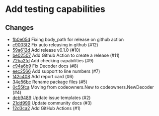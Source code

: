 # Add testing capabilities

## Changes
- [fb0e05d](../../commits/fb0e05d) Fixing body_path for release on github action
- [c9003f2](../../commits/c9003f2) Fix auto releasing in github (#12)
- [59a612d](../../commits/59a612d) Add release v0.1.0 (#10)
- [be02507](../../commits/be02507) Add Github Action to create a release (#11)
- [72ba2fd](../../commits/72ba2fd) Add checking capabilities (#9)
- [c94a6b9](../../commits/c94a6b9) Fix Decoder docs (#8)
- [eec2566](../../commits/eec2566) Add support to line numbers (#7)
- [f42c408](../../commits/f42c408) Add report card (#6)
- [34e56bc](../../commits/34e56bc) Rename package  files (#5)
- [0c55fca](../../commits/0c55fca) Moving from codeowners.New to codeowners.NewDecoder (#4)
- [deb9489](../../commits/deb9489) Update issue templates (#2)
- [21dd999](../../commits/21dd999) Update community docs (#3)
- [12d3ca2](../../commits/12d3ca2) Add GitHub Actions (#1)
